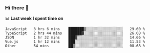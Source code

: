 ### Hi there 👋

<!--
**DBvc/DBvc** is a ✨ _special_ ✨ repository because its `README.md` (this file) appears on your GitHub profile.

Here are some ideas to get you started:

- 🔭 I’m currently working on ...
- 🌱 I’m currently learning ...
- 👯 I’m looking to collaborate on ...
- 🤔 I’m looking for help with ...
- 💬 Ask me about ...
- 📫 How to reach me: ...
- 😄 Pronouns: ...
- ⚡ Fun fact: ...
-->

📊 **Last week I spent time on**
<!--START_SECTION:waka-->

```text
JavaScript   3 hrs 6 mins    ███████▒░░░░░░░░░░░░░░░░░   29.60 %
TypeScript   2 hrs 44 mins   ██████▓░░░░░░░░░░░░░░░░░░   26.08 %
JSON         1 hr 32 mins    ███▓░░░░░░░░░░░░░░░░░░░░░   14.66 %
Vue.js       1 hr 12 mins    ███░░░░░░░░░░░░░░░░░░░░░░   11.53 %
Other        54 mins         ██▒░░░░░░░░░░░░░░░░░░░░░░   08.68 %
```

<!--END_SECTION:waka-->
